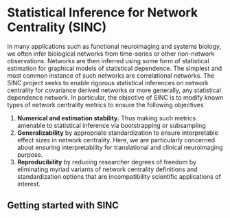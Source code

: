 # Statistical Inference for Network Centrality \(SINC\)

In many applications such as functional neuroimaging and systems biology, we often infer biological networks from time-series or other non-network observations. Networks are then inferred using some form of statistical estimation for graphical models of statistical dependence. The simplest and most common instance of such networks are correlational networks. The SINC project seeks to enable rigorous statistical inferences on network centrality for covariance derived networks or more generally, any statistical dependence network. In particular, the objective of SINC is to modify known types of network centrality metrics to ensure the following objectives

1. **Numerical and estimation stability.** Thus making such metrics amenable to statistical inference via bootstrapping or subsampling
2.  **Generalizability** by appropriate standardization to ensure interpretable effect sizes in network centrality. Here, we are particularly concerned about ensuring interpretability for translational and clinical neuroimaging purpose.
3. **Reproducibility** by reducing researcher degrees of freedom by eliminating myriad variants of network centrality definitions and standardization options that are incompatibility scientific applications of interest.



## Getting started with SINC





